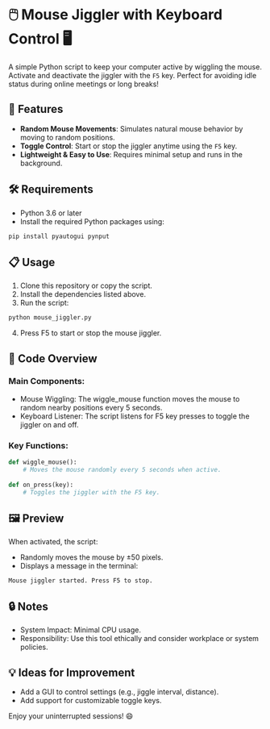 # 🖱️ Mouse Jiggler with Keyboard Control 🖥️

A simple Python script to keep your computer active by wiggling the mouse. Activate and deactivate the jiggler with the `F5` key. Perfect for avoiding idle status during online meetings or long breaks!

## 🚀 Features
- **Random Mouse Movements**: Simulates natural mouse behavior by moving to random positions.
- **Toggle Control**: Start or stop the jiggler anytime using the `F5` key.
- **Lightweight & Easy to Use**: Requires minimal setup and runs in the background.

## 🛠️ Requirements
- Python 3.6 or later
- Install the required Python packages using:
```bash
pip install pyautogui pynput
```

## 📋 Usage
1. Clone this repository or copy the script.
2. Install the dependencies listed above.
3. Run the script:
```bash
python mouse_jiggler.py
```
4. Press F5 to start or stop the mouse jiggler.

## 📄 Code Overview
### Main Components:
- Mouse Wiggling: The wiggle_mouse function moves the mouse to random nearby positions every 5 seconds.
- Keyboard Listener: The script listens for F5 key presses to toggle the jiggler on and off.

### Key Functions:
```python
def wiggle_mouse():
    # Moves the mouse randomly every 5 seconds when active.
    
def on_press(key):
    # Toggles the jiggler with the F5 key.
```

## 🖼️ Preview
When activated, the script:

- Randomly moves the mouse by ±50 pixels.
- Displays a message in the terminal:
```arduino
Mouse jiggler started. Press F5 to stop.
```

## 🔒 Notes
- System Impact: Minimal CPU usage.
- Responsibility: Use this tool ethically and consider workplace or system policies.

## 💡 Ideas for Improvement
- Add a GUI to control settings (e.g., jiggle interval, distance).
- Add support for customizable toggle keys.

Enjoy your uninterrupted sessions! 😄